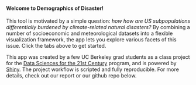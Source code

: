 #### Welcome to Demographics of Disaster! 

This tool is motivated by a simple question: *how how are US subpopulations differentially burdened by climate-related natural disasters?* By combining a number of socioeconomic and meteorological datasets into a flexible visualization framework, the app lets you explore various facets of this issue. Click the tabs above to get started.

This app was created by a few UC Berkeley grad students as a class project for the [Data Sciences for the 21st Century](http://ds421.berkeley.edu) program, and is powered by [Shiny](http://shiny.rstudio.com). The project workflow is scripted and fully reproducible. For more details, check out our report or our github repo below.